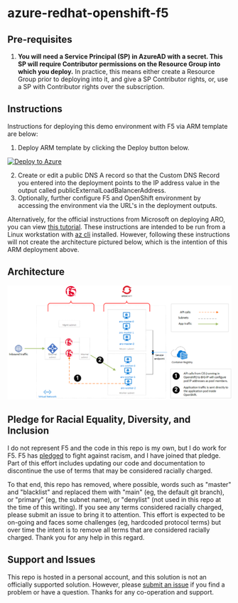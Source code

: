 # azure-redhat-openshift-f5

## Pre-requisites
1. **You will need a Service Principal (SP) in AzureAD with a secret. This SP will require Contributor permissions on the Resource Group into which you deploy.** In practice, this means either create a Resource Group prior to deploying into it, and give a SP Contributor rights, or, use a SP with Contributor rights over the subscription.

## Instructions
Instructions for deploying this demo environment with F5 via ARM template are below:
1. Deploy ARM template by clicking the Deploy button below.  

  [![Deploy to Azure](http://azuredeploy.net/deploybutton.png)](https://portal.azure.com/#create/Microsoft.Template/uri/https%3A%2F%2Fraw.githubusercontent.com%2Fmikeoleary%2Fazure-redhat-openshift-f5%2Fmain%2Fdeploy.json)  
  
2. Create or edit a public DNS A record so that the Custom DNS Record you entered into the deployment points to the IP address value in the output called publicExternalLoadBalancerAddress.
3. Optionally, further configure F5 and OpenShift environment by accessing the environment via the URL's in the deployment outputs.

Alternatively, for the official instructions from Microsoft on deploying ARO, you can view [this tutorial](https://docs.microsoft.com/en-us/azure/openshift/tutorial-create-cluster). These instructions are intended to be run from a Linux workstation with [az cli](https://docs.microsoft.com/en-us/cli/azure/install-azure-cli) installed. However, following these instructions will not create the architecture pictured below, which is the intention of this ARM deployment above.

## Architecture
![Image of Architecture](images/ARO-with-f5.png)

## Pledge for Racial Equality, Diversity, and Inclusion
I do not represent F5 and the code in this repo is my own, but I do work for F5. F5 has [pledged](https://www.f5.com/company/blog/our-pledge-for-racial-equality--diversity--and-inclusion) to fight against racism, and I have joined that pledge. Part of this effort includes updating our code and documentation to discontinue the use of terms that may be considered racially charged.  
  
To that end, this repo has removed, where possible, words such as "master" and "blacklist" and replaced them with "main" (eg, the default git branch), or "primary" (eg, the subnet name), or "denylist" (not used in this repo at the time of this writing). If you see any terms considered racially charged, please submit an issue to bring it to attention. This effort is expected to be on-going and faces some challenges (eg, hardcoded protocol terms) but over time the intent is to remove all terms that are considered racially charged. Thank you for any help in this regard.

## Support and Issues
This repo is hosted in a personal account, and this solution is not an officially supported solution. However, please [submit an issue](https://github.com/mikeoleary/azure-redhat-openshift-f5/issues) if you find a problem or have a question. Thanks for any co-operation and support.
